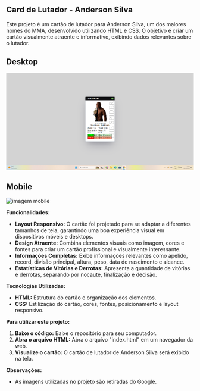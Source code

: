 ## Card de Lutador - Anderson Silva

Este projeto é um cartão de lutador para Anderson Silva, um dos maiores nomes do MMA, desenvolvido utilizando HTML e CSS. O objetivo é criar um cartão visualmente atraente e informativo, exibindo dados relevantes sobre o lutador.

## Desktop
![imagem desktop](src/img/CardUFCDesktop.png)

## Mobile
![imagem mobile](src/img/CardUFCMobile.jpeg)

**Funcionalidades:**

- **Layout Responsivo:** O cartão foi projetado para se adaptar a diferentes tamanhos de tela, garantindo uma boa experiência visual em dispositivos móveis e desktops.
- **Design Atraente:** Combina elementos visuais como imagem, cores e fontes para criar um cartão profissional e visualmente interessante.
- **Informações Completas:** Exibe informações relevantes como apelido, record, divisão principal, altura, peso, data de nascimento e alcance. 
- **Estatísticas de Vitórias e Derrotas:**  Apresenta a quantidade de vitórias e derrotas, separando por nocaute, finalização e decisão.

**Tecnologias Utilizadas:**

- **HTML:**  Estrutura do cartão e organização dos elementos.
- **CSS:**  Estilização do cartão, cores, fontes, posicionamento e layout responsivo.

**Para utilizar este projeto:**

1. **Baixe o código:**  Baixe o repositório para seu computador.
2. **Abra o arquivo HTML:**  Abra o arquivo "index.html" em um navegador da web.
3. **Visualize o cartão:** O cartão de lutador de Anderson Silva será exibido na tela.

**Observações:**

- As imagens utilizadas no projeto são retiradas do Google.


